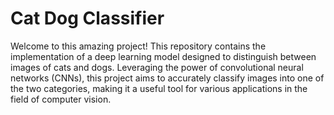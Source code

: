 # Cat Dog Classifier
Welcome to this amazing project! This repository contains the implementation of a deep learning model designed to distinguish between images of cats and dogs. Leveraging the power of convolutional neural networks (CNNs), this project aims to accurately classify images into one of the two categories, making it a useful tool for various applications in the field of computer vision.
